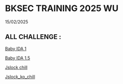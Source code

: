 # BKSEC TRAINING 2025 WU
15/02/2025
## ALL CHALLENGE :

[Baby IDA 1](./baby_ida_1)

[Baby IDA 1.5](./baby_ida_1,5)

[Jslock chill](./jslock_chill)

[Jslock_ko_chill](./jslock2)
